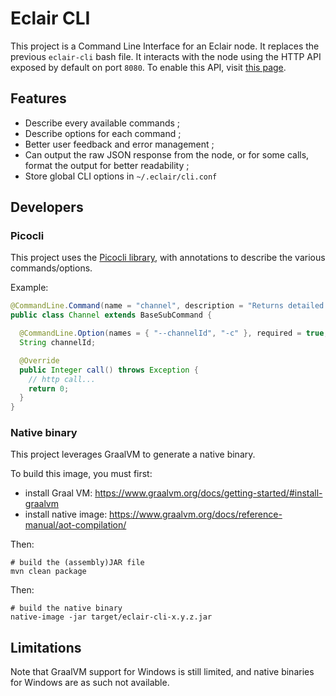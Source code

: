 # Eclair CLI

This project is a Command Line Interface for an Eclair node. It replaces the previous `eclair-cli` bash file. It interacts with the node using the HTTP API exposed by default on port `8080`. To enable this API, visit [this page](https://github.com/ACINQ/eclair/wiki/API).

## Features

- Describe every available commands ;
- Describe options for each command ;
- Better user feedback and error management ;
- Can output the raw JSON response from the node, or for some calls, format the output for better readability ;
- Store global CLI options in `~/.eclair/cli.conf`

## Developers

### Picocli

This project uses the [Picocli library](https://github.com/remkop/picocli), with annotations to describe the various commands/options.

Example: 

```java
@CommandLine.Command(name = "channel", description = "Returns detailed information about a local channel.", sortOptions = false)
public class Channel extends BaseSubCommand {

  @CommandLine.Option(names = { "--channelId", "-c" }, required = true, description = "Id of a channel (32 bytes HexString)")
  String channelId;

  @Override
  public Integer call() throws Exception {
    // http call...
    return 0;
  }
}
```

### Native binary 
This project leverages GraalVM to generate a native binary. 

To build this image, you must first:

- install Graal VM: https://www.graalvm.org/docs/getting-started/#install-graalvm
- install native image: https://www.graalvm.org/docs/reference-manual/aot-compilation/

Then:

```shell
# build the (assembly)JAR file
mvn clean package
```

Then:

```shell
# build the native binary
native-image -jar target/eclair-cli-x.y.z.jar
```

## Limitations

Note that GraalVM support for Windows is still limited, and native binaries for Windows are as such not available.
